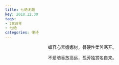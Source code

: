 ```yaml
---
title: 七绝无题
key: 2018.12.30
tags: 
- 2018年 
- 七绝
categories: 律诗
---
```


<p align="center">蜡容心素娥娜材，骨硬性柔苦寒开。
</p>
<p align="center">不爱暗香放高远，孤芳独赏名自来。
</p>
